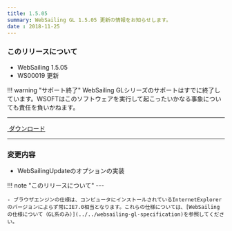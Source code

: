 ```yaml
---
title: 1.5.05
summary: WebSailing GL 1.5.05 更新の情報をお知らせします。
date : 2018-11-25
---
```

### このリリースについて

* WebSailing 1.5.05
* WS00019 更新

!!! warning "サポート終了"
    WebSailing GLシリーズのサポートはすでに終了しています。WSOFTはこのソフトウェアを実行して起こったいかなる事象についても責任を負いかねます。

---
<a href="https://download.wsoft.ws/WS00019" class="btn btn-primary btn-lg"><i class="bi bi-download"></i>&nbsp;ダウンロード</a>

---

### 変更内容

* WebSailingUpdateのオプションの実装

!!! note "このリリースについて"
    ---
    
    - ブラウザエンジンの仕様は、コンピュータにインストールされているInternetExplorerのバージョンによらず常にIE7.0相当となります。これらの仕様については、[WebSailingの仕様について（GL系のみ）](../../websailing-gl-specification)を参照してください。